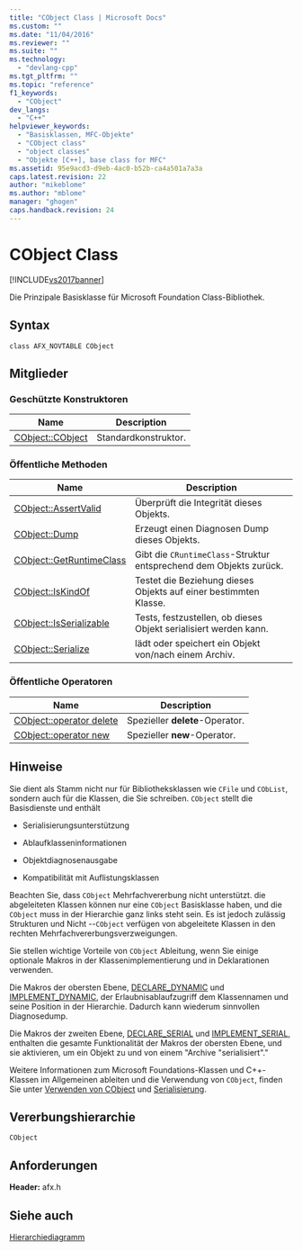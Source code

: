 ```yaml
---
title: "CObject Class | Microsoft Docs"
ms.custom: ""
ms.date: "11/04/2016"
ms.reviewer: ""
ms.suite: ""
ms.technology: 
  - "devlang-cpp"
ms.tgt_pltfrm: ""
ms.topic: "reference"
f1_keywords: 
  - "CObject"
dev_langs: 
  - "C++"
helpviewer_keywords: 
  - "Basisklassen, MFC-Objekte"
  - "CObject class"
  - "object classes"
  - "Objekte [C++], base class for MFC"
ms.assetid: 95e9acd3-d9eb-4ac0-b52b-ca4a501a7a3a
caps.latest.revision: 22
author: "mikeblome"
ms.author: "mblome"
manager: "ghogen"
caps.handback.revision: 24
---
```

# CObject Class
[!INCLUDE[vs2017banner](../../assembler/inline/includes/vs2017banner.md)]

Die Prinzipale Basisklasse für Microsoft Foundation Class\-Bibliothek.  
  
## Syntax  
  
```  
class AFX_NOVTABLE CObject  
```  
  
## Mitglieder  
  
### Geschützte Konstruktoren  
  
|Name|Description|  
|----------|-----------------|  
|[CObject::CObject](../Topic/CObject::CObject.md)|Standardkonstruktor.|  
  
### Öffentliche Methoden  
  
|Name|Description|  
|----------|-----------------|  
|[CObject::AssertValid](../Topic/CObject::AssertValid.md)|Überprüft die Integrität dieses Objekts.|  
|[CObject::Dump](../Topic/CObject::Dump.md)|Erzeugt einen Diagnosen Dump dieses Objekts.|  
|[CObject::GetRuntimeClass](../Topic/CObject::GetRuntimeClass.md)|Gibt die `CRuntimeClass`\-Struktur entsprechend dem Objekts zurück.|  
|[CObject::IsKindOf](../Topic/CObject::IsKindOf.md)|Testet die Beziehung dieses Objekts auf einer bestimmten Klasse.|  
|[CObject::IsSerializable](../Topic/CObject::IsSerializable.md)|Tests, festzustellen, ob dieses Objekt serialisiert werden kann.|  
|[CObject::Serialize](../Topic/CObject::Serialize.md)|lädt oder speichert ein Objekt von\/nach einem Archiv.|  
  
### Öffentliche Operatoren  
  
|Name|Description|  
|----------|-----------------|  
|[CObject::operator delete](../Topic/CObject::operator%20delete.md)|Spezieller **delete**\-Operator.|  
|[CObject::operator new](../Topic/CObject::operator%20new.md)|Spezieller **new**\-Operator.|  
  
## Hinweise  
 Sie dient als Stamm nicht nur für Bibliotheksklassen wie `CFile` und `CObList`, sondern auch für die Klassen, die Sie schreiben.  `CObject` stellt die Basisdienste und enthält  
  
-   Serialisierungsunterstützung  
  
-   Ablaufklasseninformationen  
  
-   Objektdiagnosenausgabe  
  
-   Kompatibilität mit Auflistungsklassen  
  
 Beachten Sie, dass `CObject` Mehrfachvererbung nicht unterstützt.  die abgeleiteten Klassen können nur eine `CObject` Basisklasse haben, und die `CObject` muss in der Hierarchie ganz links steht sein.  Es ist jedoch zulässig Strukturen und Nicht \-\-`CObject` verfügen von abgeleitete Klassen in den rechten Mehrfachvererbungsverzweigungen.  
  
 Sie stellen wichtige Vorteile von `CObject` Ableitung, wenn Sie einige optionale Makros in der Klassenimplementierung und in Deklarationen verwenden.  
  
 Die Makros der obersten Ebene, [DECLARE\_DYNAMIC](../Topic/DECLARE_DYNAMIC.md) und [IMPLEMENT\_DYNAMIC](../Topic/IMPLEMENT_DYNAMIC.md), der Erlaubnisablaufzugriff dem Klassennamen und seine Position in der Hierarchie.  Dadurch kann wiederum sinnvollen Diagnosedump.  
  
 Die Makros der zweiten Ebene, [DECLARE\_SERIAL](../Topic/DECLARE_SERIAL.md) und [IMPLEMENT\_SERIAL](../Topic/IMPLEMENT_SERIAL.md), enthalten die gesamte Funktionalität der Makros der obersten Ebene, und sie aktivieren, um ein Objekt zu und von einem "Archive "serialisiert"."  
  
 Weitere Informationen zum Microsoft Foundations\-Klassen und C\+\+\-Klassen im Allgemeinen ableiten und die Verwendung von `CObject`, finden Sie unter [Verwenden von CObject](../../mfc/using-cobject.md) und [Serialisierung](../../mfc/serialization-in-mfc.md).  
  
## Vererbungshierarchie  
 `CObject`  
  
## Anforderungen  
 **Header:**  afx.h  
  
## Siehe auch  
 [Hierarchiediagramm](../../mfc/hierarchy-chart.md)